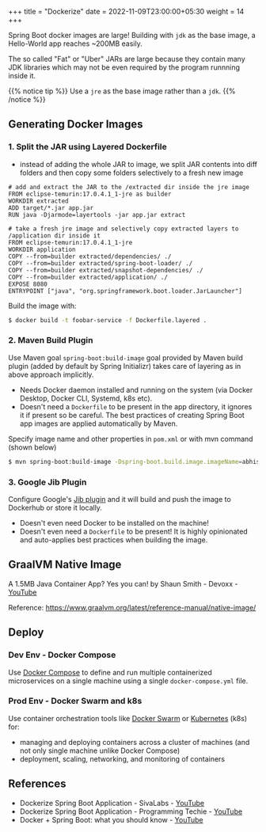 +++
title = "Dockerize"
date = 2022-11-09T23:00:00+05:30
weight = 14
+++

Spring Boot docker images are large! Building with `jdk` as the base image, a Hello-World app reaches \~200MB easily.

The so called "Fat" or "Uber" JARs are large because they contain many JDK libraries which may not be even required by the program runnning inside it.

{{% notice tip %}}
Use a `jre` as the base image rather than a `jdk`.
{{% /notice %}}

## Generating Docker Images
### 1. Split the JAR using Layered Dockerfile
- instead of adding the whole JAR to image, we split JAR contents into diff folders and then copy some folders selectively to a fresh new image

```docker
# add and extract the JAR to the /extracted dir inside the jre image
FROM eclipse-temurin:17.0.4.1_1-jre as builder
WORKDIR extracted
ADD target/*.jar app.jar
RUN java -Djarmode=layertools -jar app.jar extract

# take a fresh jre image and selectively copy extracted layers to /application dir inside it
FROM eclipse-temurin:17.0.4.1_1-jre
WORKDIR application
COPY --from=builder extracted/dependencies/ ./
COPY --from=builder extracted/spring-boot-loader/ ./
COPY --from=builder extracted/snapshot-dependencies/ ./
COPY --from=builder extracted/application/ ./
EXPOSE 8080
ENTRYPOINT ["java", "org.springframework.boot.loader.JarLauncher"]
```

Build the image with:
```sh
$ docker build -t foobar-service -f Dockerfile.layered .
```

### 2. Maven Build Plugin
Use Maven goal `spring-boot:build-image` goal provided by Maven build plugin (added by default by Spring Initializr) takes care of layering as in above approach implicitly.

- Needs Docker daemon installed and running on the system (via Docker Desktop, Docker CLI, Systemd, k8s etc). 
- Doesn't need a `Dockerfile` to be present in the app directory, it ignores it if present so be careful. The best practices of creating Spring Boot app images are applied automatically by Maven.

Specify image name and other properties in `pom.xml` or with mvn command (shown below)
```sh
$ mvn spring-boot:build-image -Dspring-boot.build.image.imageName=abhishekarya1/myapp
```

### 3. Google Jib Plugin
Configure Google's [Jib plugin](https://cloud.google.com/java/getting-started/jib) and it will build and push the image to Dockerhub or store it locally.

- Doesn't even need Docker to be installed on the machine!
- Doesn't even need a `Dockerfile` to be present! It is highly opinionated and auto-applies best practices when building the image.

## GraalVM Native Image
A 1.5MB Java Container App? Yes you can! by Shaun Smith - Devoxx - [YouTube](https://youtu.be/6wYrAtngIVo)

Reference: https://www.graalvm.org/latest/reference-manual/native-image/

## Deploy
### Dev Env - Docker Compose
Use [Docker Compose](https://docs.docker.com/compose/) to define and run multiple containerized microservices on a single machine using a single `docker-compose.yml` file.

### Prod Env - Docker Swarm and k8s
Use container orchestration tools like [Docker Swarm](https://docs.docker.com/engine/swarm/) or [Kubernetes](https://kubernetes.io/) (k8s) for:
- managing and deploying containers across a cluster of machines (and not only single machine unlike Docker Compose)
- deployment, scaling, networking, and monitoring of containers

## References
- Dockerize Spring Boot Application - SivaLabs - [YouTube](https://youtu.be/5q4w-c2WUv0)
- Dockerize Spring Boot Application - Programming Techie - [YouTube](https://youtu.be/5_EXMJbhLY4)
- Docker + Spring Boot: what you should know - [YouTube](https://youtu.be/APuEFmm8N_g)